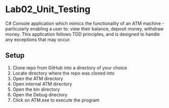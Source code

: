 # Lab02_Unit_Testing
C# Console application which mimics the functionality of an ATM machine - particularly enabling a user to: view their balance, deposit money, withdraw money.
This application follows TDD principles, and is designed to handle any exceptions that may occur.

## Setup

1) Clone repo from GitHub into a directory of your choice
2) Locate directory where the repo was cloned into
3) Open the ATM directory
4) Open internal ATM directory
5) Open the bin directory
6) Open the Debug directory
7) Click on ATM.exe to execute the program